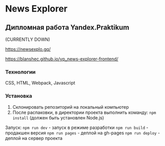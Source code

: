 # News Explorer

## Дипломная работа Yandex.Praktikum

(CURRENTLY DOWN)

<https://newsexplo.gq/>

<https://blanshec.github.io/yp_news-explorer-frontend/>

### Технологии

CSS, HTML, Webpack, Javascript

### Установка

1. Склонировать репозиторий на локальный компьютер
2. После распаковки, в директории проекта выполнить команду: `npm install` (должен быть установлен Node.js)

Запуск:
`npm run dev` - запуск в режиме разработки
`npm run build` - продакшен версия
`npm run pages` - деплой на gh-pages
`npm run deploy` - деплой на сервер проекта
